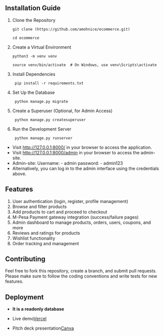 ## Installation Guide

1. Clone the Repository

       git clone (https://github.com/amohnice/ecommerce.git)

       cd ecommerce

2. Create a Virtual Environment

       python3 -m venv venv

       source venv/bin/activate  # On Windows, use venv\Scripts\activate

3. Install Dependencies

        pip install -r requirements.txt

4. Set Up the Database

        python manage.py migrate

5. Create a Superuser (Optional, for Admin Access)
    
        python manage.py createsuperuser

6. Run the Development Server

        python manage.py runserver

- Visit http://127.0.0.1:8000/ in your browser to access the application.
- Visit http://127.0.0.1:8000/admin in your browser to access the admin-site.
- Admin-site: Username: - admin
              password: - admin123
- Alternatively, you can log in to the admin interface using the credentials above.

## Features

1. User authentication (login, register, profile management)
2. Browse and filter products
3. Add products to cart and proceed to checkout
4. M-Pesa Payment gateway integration (success/failure pages)
5. Admin dashboard to manage products, orders, users, coupons, and more
6. Reviews and ratings for products
7. Wishlist functionality
8. Order tracking and management

## Contributing

Feel free to fork this repository, create a branch, and submit pull requests. Please make sure to follow the coding conventions and write tests for new features.

## Deployment 
- **It is a readonly database**

- Live demo[Vercel](https://ecommerce-puce-kappa.vercel.app/)
- Pitch deck presentation[Canva](https://www.canva.com/design/DAGe_gxykTQ/hGXemfEzN4W-2LC76dQQHA/view?utm_content=DAGe_gxykTQ&utm_campaign=designshare&utm_medium=link2&utm_source=uniquelinks&utlId=hcce5ae2d14)

